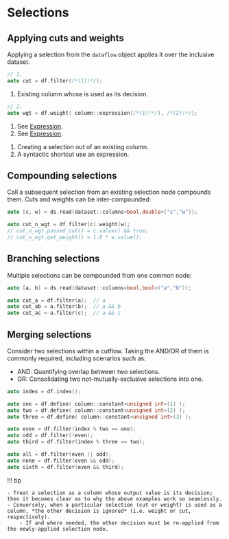 # Selections

## Applying cuts and weights

Applying a selection from the `dataflow` object applies it over the inclusive dataset.

```cpp
// 1.
auto cut = df.filter(/*(1)!*/);
```

1. Existing column whose is used as its decision.

```cpp
// 2.
auto wgt = df.weight( column::expression(/*(1)!*/), /*(2)!*/);
```

1. See [Expression](./column.md#expression).
1. See [Expression](./column.md#expression).

<!--  -->

1. Creating a selection out of an existing column.
2. A syntactic shortcut use an expression.

## Compounding selections

Call a subsequent selection from an existing selection node compounds them.
Cuts and weights can be inter-compounded:
```{.cpp .no-copy}
auto [c, w] = ds.read(dataset::columns<bool,double>("c","w"));

auto cut_n_wgt = df.filter(c).weight(w);
// cut_n_wgt.passed_cut() = c.value() && true;
// cut_n_wgt.get_weight() = 1.0 * w.value();
```

## Branching selections

Multiple selections can be compounded from one common node:
```{.cpp .no-copy}
auto [a, b] = ds.read(dataset::columns<bool,bool>("a","b"));

auto cut_a = df.filter(a);  // a
auto cut_ab = a.filter(b);  // a && b
auto cut_ac = a.filter(c);  // a && c
```

## Merging selections

Consider two selections within a cutflow. Taking the AND/OR of them is commonly required, including scenarios such as:

- AND: Quantifying overlap between two selections.
- OR: Consolidating two not-mutually-exclusive selections into one.

```{.cpp .no-copy}
auto index = df.index();

auto one = df.define( column::constant<unsigned int>(1) );
auto two = df.define( column::constant<unsigned int>(2) );
auto three = df.define( column::constant<unsigned int>(3) );

auto even = df.filter(index % two == one);
auto odd = df.filter(!even);
auto third = df.filter(index % three == two);

auto all = df.filter(even || odd);
auto none = df.filter(even && odd);
auto sixth = df.filter(even && third);
```

!!! tip

    - Treat a selection as a column whose output value is its decision; then it becomes clear as to why the above examples work so seamlessly.
    - Conversely, when a particular selection (cut or weight) is used as a column, *the other decision is ignored* (i.e. weight or cut, respectively).
        - If and where needed, the other decision must be re-applied from the newly-applied selection node.